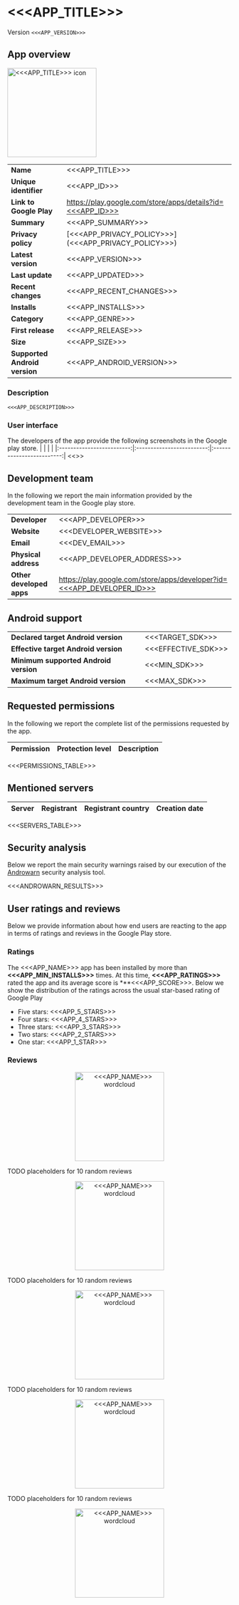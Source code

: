 # <<<APP_TITLE>>>
Version ``<<<APP_VERSION>>>``

## App overview

<img src="<<<ICON_PATH>>>" alt="<<<APP_TITLE>>> icon" width="200"/>

| | |
|-------------------------|-------------------------|
| **Name**  | <<<APP_TITLE>>> |
| **Unique identifier** | <<<APP_ID>>> |
| **Link to Google Play** | [https://play.google.com/store/apps/details?id=<<<APP_ID>>>](https://play.google.com/store/apps/details?id=<<<APP_ID>>>) |
| **Summary**  | <<<APP_SUMMARY>>> |
| **Privacy policy** | [<<<APP_PRIVACY_POLICY>>>](<<<APP_PRIVACY_POLICY>>>) |
| **Latest version** | <<<APP_VERSION>>> |
| **Last update** | <<<APP_UPDATED>>> |
| **Recent changes** | <<<APP_RECENT_CHANGES>>> |
| **Installs**  | <<<APP_INSTALLS>>> |
| **Category** | <<<APP_GENRE>>> |
| **First release** | <<<APP_RELEASE>>> |
| **Size**  | <<<APP_SIZE>>> |
| **Supported Android version**  | <<<APP_ANDROID_VERSION>>> |

### Description

```
<<<APP_DESCRIPTION>>>
```

### User interface
The developers of the app provide the following screenshots in the Google play store.
| | | |
|:-------------------------:|:-------------------------:|:-------------------------:|
<<<SCREENSHOTS>>>

## Development team
In the following we report the main information provided by the development team in the Google play store.

| | |
|-------------------------|-------------------------|
| **Developer**  | <<<APP_DEVELOPER>>> |
| **Website**  | <<<DEVELOPER_WEBSITE>>> |
| **Email** | <<<DEV_EMAIL>>> |
| **Physical address**  | <<<APP_DEVELOPER_ADDRESS>>> |
| **Other developed apps**  | [https://play.google.com/store/apps/developer?id=<<<APP_DEVELOPER_ID>>>](https://play.google.com/store/apps/developer?id=<<<APP_DEVELOPER_ID>>>) |

## Android support

| | |
|-------------------------|-------------------------|
| **Declared target Android version**  | <<<TARGET_SDK>>> |
| **Effective target Android version**  | <<<EFFECTIVE_SDK>>> |
| **Minimum supported Android version**  | <<<MIN_SDK>>> |
| **Maximum target Android version**  | <<<MAX_SDK>>> |

## Requested permissions

In the following we report the complete list of the permissions requested by the app. 

| **Permission** | **Protection level** | **Description** | 
|-------------------------|-------------------------|-------------------------|
<<<PERMISSIONS_TABLE>>>

## Mentioned servers

| **Server** | **Registrant** | **Registrant country** | **Creation date** | 
|-------------------------|-------------------------|-------------------------|-------------------------|
<<<SERVERS_TABLE>>>

## Security analysis 

Below we report the main security warnings raised by our execution of the [Androwarn](https://github.com/maaaaz/androwarn) security analysis tool.

<<<ANDROWARN_RESULTS>>>

## User ratings and reviews

Below we provide information about how end users are reacting to the app in terms of ratings and reviews in the Google Play store.

### Ratings

The <<<APP_NAME>>> app has been installed by more than **<<<APP_MIN_INSTALLS>>>** times. At this time, **<<<APP_RATINGS>>>** rated the app and its average score is ***<<<APP_SCORE>>>. Below we show the distribution of the ratings across the usual star-based rating of Google Play
* Five stars: <<<APP_5_STARS>>>
* Four stars: <<<APP_4_STARS>>>
* Three stars: <<<APP_3_STARS>>>
* Two stars: <<<APP_2_STARS>>>
* One star: <<<APP_1_STAR>>>

### Reviews 

<p align="center">
<img src="resources/<<<APP_ID>>><<<SEPARATOR>>><<<APP_VERSION>>>/wordcloud_5_stars.png" alt="<<<APP_NAME>>> wordcloud" width="200"/>
</p>

TODO placeholders for 10 random reviews

<p align="center">
<img src="resources/<<<APP_ID>>><<<SEPARATOR>>><<<APP_VERSION>>>/wordcloud_4_stars.png" alt="<<<APP_NAME>>> wordcloud" width="200"/>
</p>

TODO placeholders for 10 random reviews

<p align="center">
<img src="resources/<<<APP_ID>>><<<SEPARATOR>>><<<APP_VERSION>>>/wordcloud_3_stars.png" alt="<<<APP_NAME>>> wordcloud" width="200"/>
</p>

TODO placeholders for 10 random reviews

<p align="center">
<img src="resources/<<<APP_ID>>><<<SEPARATOR>>><<<APP_VERSION>>>/wordcloud_2_stars.png" alt="<<<APP_NAME>>> wordcloud" width="200"/>
</p>

TODO placeholders for 10 random reviews

<p align="center">
<img src="resources/<<<APP_ID>>><<<SEPARATOR>>><<<APP_VERSION>>>/wordcloud_1_star.png" alt="<<<APP_NAME>>> wordcloud" width="200"/>
</p>
